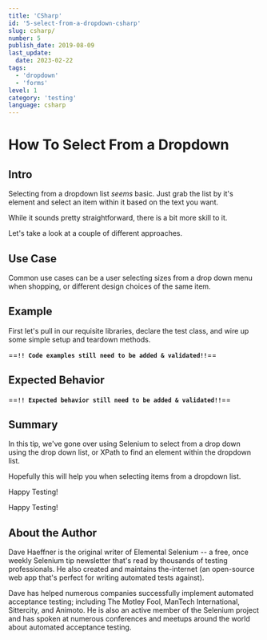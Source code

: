 ```yaml
---
title: 'CSharp'
id: '5-select-from-a-dropdown-csharp'
slug: csharp/
number: 5
publish_date: 2019-08-09
last_update: 
  date: 2023-02-22
tags:
  - 'dropdown'
  - 'forms'
level: 1
category: 'testing'
language: csharp
---
```


# How To Select From a Dropdown

## Intro

Selecting from a dropdown list *seems* basic. Just grab the list by it's element and select an item within it based on the text you want.

While it sounds pretty straightforward, there is a bit more skill to it.

Let's take a look at a couple of different approaches.

## Use Case

Common use cases can be a user selecting sizes from a drop down menu when shopping, or different design choices of the same item.

## Example

First let's pull in our requisite libraries, declare the test class, and wire up some simple setup and teardown methods.

==**`!! Code examples still need to be added & validated!!`**==

## Expected Behavior

==**`!! Expected behavior still need to be added & validated!!`**==

## Summary

In this tip, we've gone over using Selenium to select from a drop down using the drop down list, or XPath to find an element within the dropdown list.

Hopefully this will help you when selecting items from a dropdown list. 

Happy Testing!


Happy Testing!

## About the Author

Dave Haeffner is the original writer of Elemental Selenium -- a free, once weekly Selenium tip newsletter that's read by thousands of testing professionals. He also created and maintains the-internet (an open-source web app that's perfect for writing automated tests against).

Dave has helped numerous companies successfully implement automated acceptance testing; including The Motley Fool, ManTech International, Sittercity, and Animoto. He is also an active member of the Selenium project and has spoken at numerous conferences and meetups around the world about automated acceptance testing.
